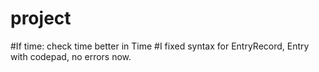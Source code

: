 # project
#If time: check time better in Time
#I fixed syntax for EntryRecord, Entry with codepad, no errors now.
